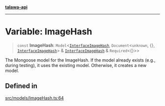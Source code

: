 [**talawa-api**](../../../README.md)

***

# Variable: ImageHash

> `const` **ImageHash**: `Model`\<[`InterfaceImageHash`](../interfaces/InterfaceImageHash.md), `Document`\<`unknown`, \{\}, [`InterfaceImageHash`](../interfaces/InterfaceImageHash.md)\> & [`InterfaceImageHash`](../interfaces/InterfaceImageHash.md) & `Required`\<\{\}\>\>

The Mongoose model for the ImageHash.
If the model already exists (e.g., during testing), it uses the existing model.
Otherwise, it creates a new model.

## Defined in

[src/models/ImageHash.ts:64](https://github.com/Suyash878/talawa-api/blob/f376d03c37e9acd046e7cc983947432c95f74442/src/models/ImageHash.ts#L64)
